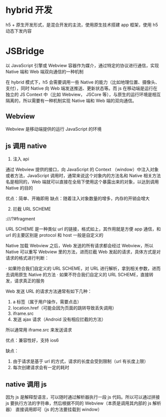 # hybrid 开发

h5 + 原生开发形式，是混合开发的主流，使用原生技术搭建 app 框架，使用 h5 动态下发内容

# JSBridge

以 JavaScript 引擎或 Webview 容器作为媒介，通过特定的协议进行通信，实现 Native 端和 Web 端双向通信的一种机制

在 hybrid 模式下，h5 会需要调用一些 Native 的能力（比如地理位置、摄像头、支付），同时 Native 向 Web 端发送推送、更新状态等。而 js 在移动端是运行在独立的 JS Context 中（比如 Webview， JSCore 等），与原生的运行环境是相互隔离的，所以需要有一种机制实现 Native 端和 Web 端的双向通信。

## Webview

Webview 是移动端提供的运行 JavaScript 的环境

## js 调用 native

1. 注入 api

通过 Webview 提供的接口，向 JavaScript 的 Context （window）中注入对象或者方法，JavaScript 调用时，通常来说这个对象内的方法名和 Native 相关方法名是相同的，Web 端就可以直接在全局下使用这个暴露出来的对象，以达到调用 Native 的目的

优点：简单、开箱即用
缺点：随着注入对象数量的增多，内存的开销会增大

2. 拦截 URL SCHEME

<protocol>://<host>/<path>?<query>#fragment

URL SCHEME 是一种类似 url 的链接，格式如上，其作用就是方便 app 通信，和 url 的主要区别是 protocol 和 host 一般是自定义的

Native 加载 Webview 之后，Web 发送的所有请求都会经过 Webview，所以 Native 可以重写 Webview 里的方法，进而拦截 Web 发起的请求，具体方式是对请求的格式进行判断：

· 如果符合我们自定义的 URL SCHEME，对 URL 进行解析，拿到相关参数，进而去调用原生 Native 的方法
· 如果不符合我们自定义的 URL SCHEME，直接转发，请求真正的服务

Web 发送 URL 的请求方法通常有如下几种：

1. a 标签（属于用户操作，需要点击）
2. location.href（可能会因为页面的跳转导致丢失调用）
3. iframe.src
4. 发送 ajax 请求（Android 没有相应拦截的方法）

所以通常用 iframe.src 来发送请求

优点：兼容性好，支持 ios6

缺点：

1. 由于请求是基于 url 的方式，请求的长度会受到限制（url 有长度上限）
2. 每次创建请求会有一定的耗时

## native 调用 js

因为 js 是解释型语言，可以随时通过解析器执行一段 js 代码。所以可以通过拼接 js 要执行方法的字符串，然后根据不同的 Webview（本质是调用其内部的 js 解析器） 直接调用即可（js 的方法要挂载到 window）
